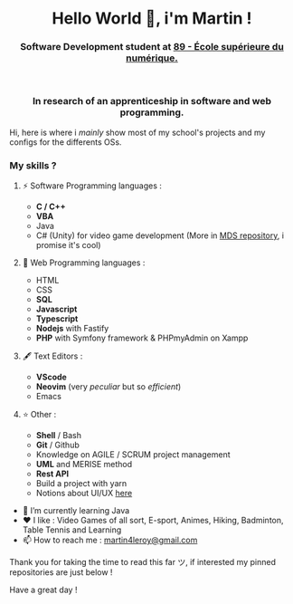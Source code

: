 <h1 align="center">Hello World 👋, i'm Martin !</h1>

<h3 align="center">Software Development student at <a href="https://www.ecole-89.com/">89 - École supérieure du numérique.</a></h3>
<br>
<h3 align="center">In research of an apprenticeship in software and web programming.</a></h3>

Hi, here is where i *mainly* show most of my school's projects and my configs for the differents OSs.

### My skills ?

1. ⚡ Software Programming languages :
    - **C / C++**
    - **VBA**
    - Java
    - C# (Unity) for video game development (More in [MDS repository](https://github.com/BlueBerryBB9/MedievalDeliverySimulator), i promise it's cool)

2. 🔭 Web Programming languages :
    - HTML
    - CSS
    - **SQL**
    - **Javascript**
    - **Typescript**
    - **Nodejs** with Fastify
    - **PHP** with Symfony framework & PHPmyAdmin on Xampp

3. 🖋️ Text Editors :
    - **VScode**
    - **Neovim** (very *peculiar* but so *efficient*)
    - Emacs

5. ⭐ Other :
    - **Shell** / Bash
    - **Git** / Github
    - Knowledge on AGILE / SCRUM project management
    - **UML** and MERISE method
    - **Rest API**
    - Build a project with yarn
    - Notions about UI/UX [here](https://github.com/BlueBerryBB9/Ideation_design_thinking)

- 🌱 I’m currently learning Java
- ❤️ I like : Video Games of all sort, E-sport, Animes, Hiking, Badminton, Table Tennis and Learning
- 📫 How to reach me : [martin4leroy@gmail.com](mailto:martin4leroy@gmail.com)

Thank you for taking the time to read this far ツ, if interested my pinned repositories are just below !

Have a great day !
